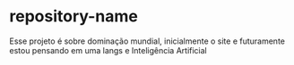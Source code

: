 # repository-name
Esse projeto é sobre dominação mundial, inicialmente o site e futuramente estou pensando em uma langs e Inteligência Artificial 
